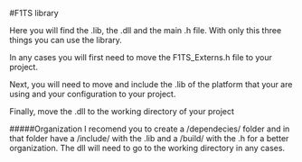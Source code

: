 #F1TS library

Here you will find the .lib, the .dll and the main .h file. With only this three things you can
use the library.

In any cases you will first need to move the F1TS_Externs.h file to your project.

Next, you will need to move and include the .lib of the platform that your are using and your configuration to 
your project.

Finally, move the .dll to the working directory of your project

#####Organization
I recomend you to create a /dependecies/ folder and in that folder have a /include/ with the .lib and
a /build/ with the .h for a better organization. The dll will need to go to the working directory
in any cases.